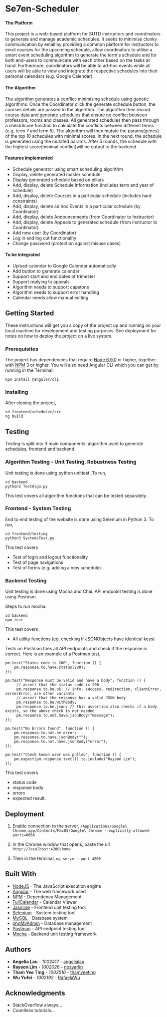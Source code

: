 # Se7en-Scheduler

#### The Platform
This project is a web-based platform for SUTD instructors and coordinators to generate and manage academic schedules. It seeks to minimise clunky communication by email by providing a common platform for instructors to enrol courses for the upcoming schedule, allow coordinators to utilise a smart event scheduling algorithm to generate the term's schedule and for both end-users to communicate with each other based on the tasks at hand. Furthermore, coordinators will be able to ad-hoc events while all users will be able to view and integrate the respective schedules into their personal calendars (e.g. Google Calendar).

#### The Algorithm
The algorithm generates a conflict-minimising schedule using genetic algorithms. Once the Coordinator click the generate schedule button, the courses details are passed to the algorithm. The algorithm then record course data and generate schedules that ensure no conflict between professors, rooms and classes. All generated schedules then pass through a checkScore function to calculate the conflicts between different terms (e.g. term 7 and term 5). The algorithm will then mutate the params(genes) of the top 10 schedules with minimal scores. In the next round, the schedule is generated using the mutated params. After 5 rounds, the schedule with the highest score(minimal conflict)will be output to the backend.

#### Features implemented 
* Schedule generator using smart scheduling algorithm
* Display, delete generated master schedule
* Display generated schedule based on pillars 
* Add, display, delete Schedule Information (includes term and year of schedule) 
* Add, display, delete Courses in a particular schedule (includes hard constraints) 
* Add, display, delete ad hoc Events in a particular schedule (by Coordinator) 
* Add, display, delete Announcements (from Coordinator to Instructor) 
* Add, display, delete Appeals to generated schedule (from Instructor to Coordinator) 
* Add new user (by Coordinator)
* Log in and log out functionality 
* Change password (protection against misuse cases)

#### To be integrated 
* Upload calendar to Google Calendar automatically
* Add button to generate calendar
* Support start and end dates of trimester
* Support replying to appeals
* Algorithm needs to support capstone
* Algorithm needs to support error handling
* Calendar needs allow manual editing

## Getting Started

These instructions will get you a copy of the project up and running on your local machine for development and testing purposes. See deployment for notes on how to deploy the project on a live system.

### Prerequisites
The project has dependencies that require [Node 6.9.0](https://nodejs.org/en/download/) or higher, together with [NPM](https://www.npmjs.com/get-npm) 3 or higher. You will also need Angular CLI which you can get by running in the Terminal:

```npm install @angular/cli```

### Installing
After cloning the project,

``` 
cd frontend/scheduler/src
ng build
```

## Testing

Testing is split into 3 main components: algorithm used to generate schedules, frontend and backend. 

### Algorithm Testing - Unit Testing, Robustness Testing

Unit testing is done using python unittest. To run,

```
cd backend
python3 TestAlgo.py
```
This test covers all algorithm functions that can be tested separately.

### Frontend - System Testing

End to end testing of the website is done using Selenium in Python 3. To run,

```
cd frontend/testing
python3 SystemsTest.py
```
This test covers 
* Test of login and logout functionality
* Test of page navigations
* Test of forms (e.g. adding a new schedule)

### Backend Testing 

Unit testing is done using Mocha and Chai. API endpoint testing is done using Postman. 

Steps to run mocha:
```
cd backend
npm test
```

This test covers
* All utility functions (eg. checking if JSONObjects have identical keys)

Tests on Postman tries all API endpoints and check if the response is correct. Here is an example of a Postman test,
```
pm.test("Status code is 200", function () {
    pm.response.to.have.status(200);
});

pm.test("Response must be valid and have a body", function () {
     // assert that the status code is 200
     pm.response.to.be.ok; // info, success, redirection, clientError,  serverError, are other variants
     // assert that the response has a valid JSON body
     pm.response.to.be.withBody;
     pm.response.to.be.json; // this assertion also checks if a body  exists, so the above check is not needed
     pm.response.to.not.have.jsonBody("message");
});

pm.test("No Errors found", function () {
    pm.response.to.not.be.error; 
    pm.response.to.have.jsonBody(""); 
    pm.response.to.not.have.jsonBody("error"); 
});

pm.test("Check known user was pulled", function () {
    pm.expect(pm.response.text()).to.include("Rayson Lim");
});
```
This test covers
* status code
* response body 
* errors 
* expected result. 

## Deployment

1) Enable connection to the server, 
```/Applications/Google\ Chrome.app/Contents/MacOS/Google\ Chrome --explicitly-allowed-ports=6666```

2) In the Chrome window that opens, paste the url 
```http://localhost:4200/home```

3) Then in the terminal,
```ng serve --port 4200```

## Built With

* [NodeJS](https://nodejs.org/en/) - The JavaScript execution engine
* [Angular](https://angular.io/) - The web framework used
* [NPM](https://www.npmjs.com/) - Dependency Management
* [FullCalendar](https://fullcalendar.io/docs/typescript/) - Calendar Viewer 
* [Jasmine](https://jasmine.github.io/) - Frontend unit testing tool
* [Selenium](http://www.seleniumhq.org/) - System testing tool
* [MySQL](https://www.mysql.com) - Database system 
* [phpMyAdmin](https://www.phpmyadmin.net) - Database management
* [Postman](https://www.getpostman.com) - API endpoint testing tool
* [Mocha](https://mochajs.org) - Backend unit testing framework

## Authors

* **Angelia Lau** - *1002417* - [angelialau](https://github.com/angelialau)
* **Rayson Lim** - *1002026* - [nosyarlin](https://github.com/nosyarlin)
* **Tham Yee Ting** - *1002516* - [thamyeeting](https://github.com/thamyeeting)
* **Wu Yufei** - *1002192* - [RafaelaWu](https://github.com/RafaelaWu)

## Acknowledgments

* StackOverflow always...
* Countless tutorials...


